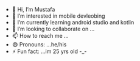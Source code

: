 - 👋 Hi, I’m Mustafa
- 👀 I’m interested in mobile devleobing
- 🌱 I’m currently learning android studio and kotlin
- 💞️ I’m looking to collaborate on ...
- 📫 How to reach me ...
- 😄 Pronouns: ...he/his
- ⚡ Fun fact: ...im 25 yrs old -_-

<!---
ov9zx/ov9zx is a ✨ special ✨ repository because its `README.md` (this file) appears on your GitHub profile.
You can click the Preview link to take a look at your changes.
--->
